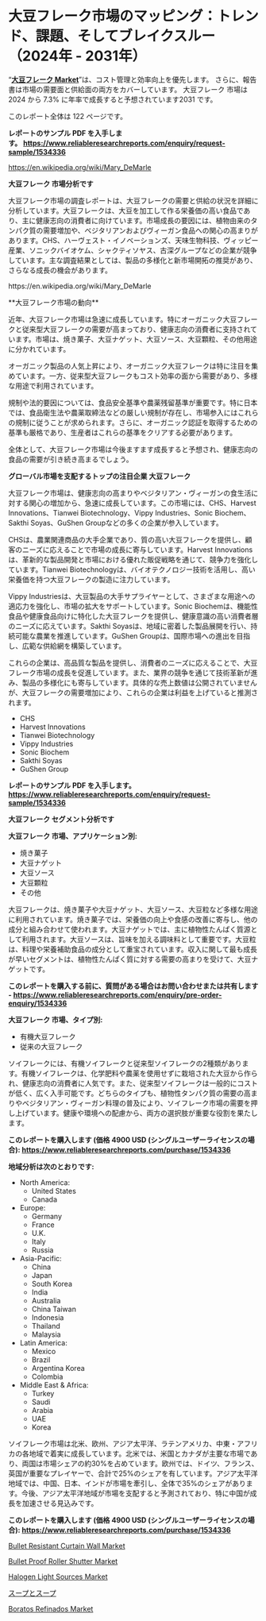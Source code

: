<p><h1>大豆フレーク市場のマッピング：トレンド、課題、そしてブレイクスルー（2024年 - 2031年）</h1></p><p>&ldquo;<strong><a href="https://www.reliableresearchreports.com/soy-flakes-r1534336?utm_campaign=110&utm_medium=9&utm_source=Github&utm_content=ia&utm_term=15102024&utm_id=soy-flakes">大豆フレーク Market</a></strong>&rdquo;は、コスト管理と効率向上を優先します。 さらに、報告書は市場の需要面と供給面の両方をカバーしています。 大豆フレーク 市場は 2024 から 7.3% に年率で成長すると予想されています2031 です。</p>
<p>このレポート全体は 122 ページです。</p>
<p><strong>レポートのサンプル PDF を入手します。&nbsp;<a href="https://www.reliableresearchreports.com/enquiry/request-sample/1534336?utm_campaign=110&utm_medium=9&utm_source=Github&utm_content=ia&utm_term=15102024&utm_id=soy-flakes">https://www.reliableresearchreports.com/enquiry/request-sample/1534336</a></strong></p>
<p><a href="https://en.wikipedia.org/wiki/Mary_DeMarle?utm_campaign=110&utm_medium=9&utm_source=Github&utm_content=ia&utm_term=15102024&utm_id=soy-flakes">https://en.wikipedia.org/wiki/Mary_DeMarle</a></p>
<p><strong>大豆フレーク 市場分析です</strong></p>
<p><p>大豆フレーク市場の調査レポートは、大豆フレークの需要と供給の状況を詳細に分析しています。大豆フレークは、大豆を加工して作る栄養価の高い食品であり、主に健康志向の消費者に向けています。市場成長の要因には、植物由来のタンパク質の需要増加や、ベジタリアンおよびヴィーガン食品への関心の高まりがあります。CHS、ハーヴェスト・イノベーションズ、天味生物科技、ヴィッピー産業、ソニックバイオケム、シャクティソヤス、古深グループなどの企業が競争しています。主な調査結果としては、製品の多様化と新市場開拓の推奨があり、さらなる成長の機会があります。</p></p>
<p>https://en.wikipedia.org/wiki/Mary_DeMarle</p>
<p><p>**大豆フレーク市場の動向**</p><p>近年、大豆フレーク市場は急速に成長しています。特にオーガニック大豆フレークと従来型大豆フレークの需要が高まっており、健康志向の消費者に支持されています。市場は、焼き菓子、大豆ナゲット、大豆ソース、大豆顆粒、その他用途に分かれています。</p><p>オーガニック製品の人気上昇により、オーガニック大豆フレークは特に注目を集めています。一方、従来型大豆フレークもコスト効率の面から需要があり、多様な用途で利用されています。</p><p>規制や法的要因については、食品安全基準や農薬残留基準が重要です。特に日本では、食品衛生法や農薬取締法などの厳しい規制が存在し、市場参入にはこれらの規制に従うことが求められます。さらに、オーガニック認証を取得するための基準も厳格であり、生産者はこれらの基準をクリアする必要があります。</p><p>全体として、大豆フレーク市場は今後ますます成長すると予想され、健康志向の食品の需要が引き続き高まるでしょう。</p></p>
<p><strong>グローバル市場を支配するトップの注目企業 大豆フレーク</strong></p>
<p><p>大豆フレーク市場は、健康志向の高まりやベジタリアン・ヴィーガンの食生活に対する関心の増加から、急速に成長しています。この市場には、CHS、Harvest Innovations、Tianwei Biotechnology、Vippy Industries、Sonic Biochem、Sakthi Soyas、GuShen Groupなどの多くの企業が参入しています。</p><p>CHSは、農業関連商品の大手企業であり、質の高い大豆フレークを提供し、顧客のニーズに応えることで市場の成長に寄与しています。Harvest Innovationsは、革新的な製品開発と市場における優れた販促戦略を通じて、競争力を強化しています。Tianwei Biotechnologyは、バイオテクノロジー技術を活用し、高い栄養価を持つ大豆フレークの製造に注力しています。</p><p>Vippy Industriesは、大豆製品の大手サプライヤーとして、さまざまな用途への適応力を強化し、市場の拡大をサポートしています。Sonic Biochemは、機能性食品や健康食品向けに特化した大豆フレークを提供し、健康意識の高い消費者層のニーズに応えています。Sakthi Soyasは、地域に密着した製品展開を行い、持続可能な農業を推進しています。GuShen Groupは、国際市場への進出を目指し、広範な供給網を構築しています。</p><p>これらの企業は、高品質な製品を提供し、消費者のニーズに応えることで、大豆フレーク市場の成長を促進しています。また、業界の競争を通じて技術革新が進み、製品の多様化にも寄与しています。具体的な売上数値は公開されていませんが、大豆フレークの需要増加により、これらの企業は利益を上げていると推測されます。</p></p>
<p><ul><li>CHS</li><li>Harvest Innovations</li><li>Tianwei Biotechnology</li><li>Vippy Industries</li><li>Sonic Biochem</li><li>Sakthi Soyas</li><li>GuShen Group</li></ul></p>
<p><strong>レポートのサンプル PDF を入手します。 <a href="https://www.reliableresearchreports.com/enquiry/request-sample/1534336?utm_campaign=110&utm_medium=9&utm_source=Github&utm_content=ia&utm_term=15102024&utm_id=soy-flakes">https://www.reliableresearchreports.com/enquiry/request-sample/1534336</a></strong></p>
<p><strong>大豆フレーク セグメント分析です</strong></p>
<p><strong>大豆フレーク 市場、アプリケーション別:</strong></p>
<p><ul><li>焼き菓子</li><li>大豆ナゲット</li><li>大豆ソース</li><li>大豆顆粒</li><li>その他</li></ul></p>
<p><p>大豆フレークは、焼き菓子や大豆ナゲット、大豆ソース、大豆粒など多様な用途に利用されています。焼き菓子では、栄養価の向上や食感の改善に寄与し、他の成分と組み合わせて使われます。大豆ナゲットでは、主に植物性たんぱく質源として利用されます。大豆ソースは、旨味を加える調味料として重要です。大豆粒は、料理や栄養補助食品の成分として重宝されています。収入に関して最も成長が早いセグメントは、植物性たんぱく質に対する需要の高まりを受けて、大豆ナゲットです。</p></p>
<p><strong>このレポートを購入する前に、質問がある場合はお問い合わせまたは共有します - <a href="https://www.reliableresearchreports.com/enquiry/pre-order-enquiry/1534336?utm_campaign=110&utm_medium=9&utm_source=Github&utm_content=ia&utm_term=15102024&utm_id=soy-flakes">https://www.reliableresearchreports.com/enquiry/pre-order-enquiry/1534336</a></strong></p>
<p><strong>大豆フレーク 市場、タイプ別:</strong></p>
<p><ul><li>有機大豆フレーク</li><li>従来の大豆フレーク</li></ul></p>
<p><p>ソイフレークには、有機ソイフレークと従来型ソイフレークの2種類があります。有機ソイフレークは、化学肥料や農薬を使用せずに栽培された大豆から作られ、健康志向の消費者に人気です。また、従来型ソイフレークは一般的にコストが低く、広く入手可能です。どちらのタイプも、植物性タンパク質の需要の高まりやベジタリアン・ヴィーガン料理の普及により、ソイフレーク市場の需要を押し上げています。健康や環境への配慮から、両方の選択肢が重要な役割を果たします。</p></p>
<p><strong>このレポートを購入します (価格 4900 USD (シングルユーザーライセンスの場合): <a href="https://www.reliableresearchreports.com/purchase/1534336?utm_campaign=110&utm_medium=9&utm_source=Github&utm_content=ia&utm_term=15102024&utm_id=soy-flakes">https://www.reliableresearchreports.com/purchase/1534336</a></strong></p>
<p><strong>地域分析は次のとおりです:</strong></p>
<p><ul>
    <li>
        North America:
        <ul>
            <li>United States</li>
            <li>Canada</li>
        </ul>
    </li>
    <li>
        Europe:
        <ul>
            <li>Germany</li>
            <li>France</li>
            <li>U.K.</li>
            <li>Italy</li>
            <li>Russia</li>
        </ul>
    </li>
    <li>
        Asia-Pacific:
        <ul>
            <li>China</li>
            <li>Japan</li>
            <li>South Korea</li>
            <li>India</li>
            <li>Australia</li>
            <li>China Taiwan</li>
            <li>Indonesia</li>
            <li>Thailand</li>
            <li>Malaysia</li>
        </ul>
    </li>
    <li>
        Latin America:
        <ul>
            <li>Mexico</li>
            <li>Brazil</li>
            <li>Argentina Korea</li>
            <li>Colombia</li>
        </ul>
    </li>
    <li>
        Middle East & Africa:
        <ul>
            <li>Turkey</li>
            <li>Saudi</li>
            <li>Arabia</li>
            <li>UAE</li>
            <li>Korea</li>
        </ul>
    </li>
    </ul></p>
<p><p>ソイフレーク市場は北米、欧州、アジア太平洋、ラテンアメリカ、中東・アフリカの各地域で着実に成長しています。北米では、米国とカナダが主要な市場であり、両国は市場シェアの約30%を占めています。欧州では、ドイツ、フランス、英国が重要なプレイヤーで、合計で25%のシェアを有しています。アジア太平洋地域では、中国、日本、インドが市場を牽引し、全体で35%のシェアがあります。今後、アジア太平洋地域が市場を支配すると予測されており、特に中国が成長を加速させる見込みです。</p></p>
<p><strong>このレポートを購入します (価格 4900 USD (シングルユーザーライセンスの場合): <a href="https://www.reliableresearchreports.com/purchase/1534336?utm_campaign=110&utm_medium=9&utm_source=Github&utm_content=ia&utm_term=15102024&utm_id=soy-flakes">https://www.reliableresearchreports.com/purchase/1534336</a></strong></p>
<p><p><a href="https://github.com/WayneGriffin411/Market-Research-Report-List-1/blob/main/bullet-resistant-curtain-wall-market.md?utm_campaign=110&utm_medium=9&utm_source=Github&utm_content=ia&utm_term=15102024&utm_id=soy-flakes">Bullet Resistant Curtain Wall Market</a></p><p><a href="https://github.com/lambertr3e8v/Market-Research-Report-List-1/blob/main/bullet-proof-roller-shutter-market.md?utm_campaign=110&utm_medium=9&utm_source=Github&utm_content=ia&utm_term=15102024&utm_id=soy-flakes">Bullet Proof Roller Shutter Market</a></p><p><a href="https://www.linkedin.com/pulse/halogen-light-sources-revenue-growth-report-2024-2031-reportology-bwbdc?trk=public_post_embed_feed-article-content&utm_campaign=110&utm_medium=9&utm_source=Github&utm_content=ia&utm_term=15102024&utm_id=soy-flakes">Halogen Light Sources Market</a></p><p><a href="https://github.com/lababdou/Market-Research-Report-List-6/blob/main/610420718062.md?utm_campaign=110&utm_medium=9&utm_source=Github&utm_content=ia&utm_term=15102024&utm_id=soy-flakes">スープとスープ</a></p><p><a href="https://www.linkedin.com/pulse/booming-boratos-refinados-market-sector-analysis-growth-c1kmf?trk=public_post_embed_feed-article-content&utm_campaign=110&utm_medium=9&utm_source=Github&utm_content=ia&utm_term=15102024&utm_id=soy-flakes">Boratos Refinados Market</a></p></p>